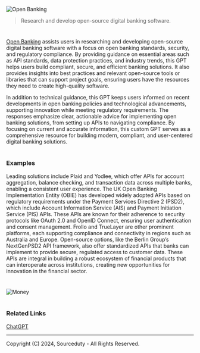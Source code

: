 ![Open Banking](https://github.com/user-attachments/assets/e3401544-6162-4ee8-b738-49238711e474)

> Research and develop open-source digital banking software.
#

[Open Banking](https://chatgpt.com/g/g-ljGSQdY9R-open-banking) assists users in researching and developing open-source digital banking software with a focus on open banking standards, security, and regulatory compliance. By providing guidance on essential areas such as API standards, data protection practices, and industry trends, this GPT helps users build compliant, secure, and efficient banking solutions. It also provides insights into best practices and relevant open-source tools or libraries that can support project goals, ensuring users have the resources they need to create high-quality software.

In addition to technical guidance, this GPT keeps users informed on recent developments in open banking policies and technological advancements, supporting innovation while meeting regulatory requirements. The responses emphasize clear, actionable advice for implementing open banking solutions, from setting up APIs to navigating compliance. By focusing on current and accurate information, this custom GPT serves as a comprehensive resource for building modern, compliant, and user-centered digital banking solutions.

#
### Examples

Leading solutions include Plaid and Yodlee, which offer APIs for account aggregation, balance checking, and transaction data across multiple banks, enabling a consistent user experience. The UK Open Banking Implementation Entity (OBIE) has developed widely adopted APIs based on regulatory requirements under the Payment Services Directive 2 (PSD2), which include Account Information Service (AIS) and Payment Initiation Service (PIS) APIs. These APIs are known for their adherence to security protocols like OAuth 2.0 and OpenID Connect, ensuring user authentication and consent management. Frollo and TrueLayer are other prominent platforms, each supporting compliance and connectivity in regions such as Australia and Europe. Open-source options, like the Berlin Group’s NextGenPSD2 API framework, also offer standardized APIs that banks can implement to provide secure, regulated access to customer data. These APIs are integral in building a robust ecosystem of financial products that can interoperate across institutions, creating new opportunities for innovation in the financial sector.

#
![Money](https://github.com/user-attachments/assets/1a3f72d2-acc4-4cce-b76d-3b8d1d096840)

#
### Related Links

[ChatGPT](https://github.com/sourceduty/ChatGPT)

***
Copyright (C) 2024, Sourceduty - All Rights Reserved.
